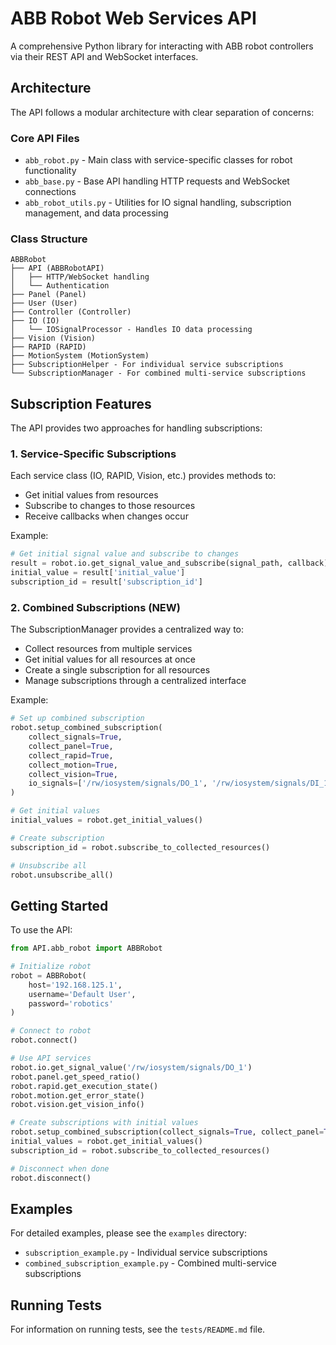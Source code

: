 # ABB Robot Web Services API

A comprehensive Python library for interacting with ABB robot controllers via their REST API and WebSocket interfaces.

## Architecture

The API follows a modular architecture with clear separation of concerns:

### Core API Files

- `abb_robot.py` - Main class with service-specific classes for robot functionality
- `abb_base.py` - Base API handling HTTP requests and WebSocket connections
- `abb_robot_utils.py` - Utilities for IO signal handling, subscription management, and data processing

### Class Structure

```
ABBRobot
├── API (ABBRobotAPI)
│   ├── HTTP/WebSocket handling
│   └── Authentication
├── Panel (Panel)
├── User (User)
├── Controller (Controller)  
├── IO (IO)
│   └── IOSignalProcessor - Handles IO data processing
├── Vision (Vision)
├── RAPID (RAPID)
├── MotionSystem (MotionSystem)
├── SubscriptionHelper - For individual service subscriptions
└── SubscriptionManager - For combined multi-service subscriptions
```

## Subscription Features

The API provides two approaches for handling subscriptions:

### 1. Service-Specific Subscriptions

Each service class (IO, RAPID, Vision, etc.) provides methods to:
- Get initial values from resources
- Subscribe to changes to those resources
- Receive callbacks when changes occur

Example:
```python
# Get initial signal value and subscribe to changes
result = robot.io.get_signal_value_and_subscribe(signal_path, callback)
initial_value = result['initial_value']
subscription_id = result['subscription_id']
```

### 2. Combined Subscriptions (NEW)

The SubscriptionManager provides a centralized way to:
- Collect resources from multiple services
- Get initial values for all resources at once
- Create a single subscription for all resources
- Manage subscriptions through a centralized interface

Example:
```python
# Set up combined subscription
robot.setup_combined_subscription(
    collect_signals=True,
    collect_panel=True,
    collect_rapid=True,
    collect_motion=True,
    collect_vision=True,
    io_signals=['/rw/iosystem/signals/DO_1', '/rw/iosystem/signals/DI_1']
)

# Get initial values
initial_values = robot.get_initial_values()

# Create subscription
subscription_id = robot.subscribe_to_collected_resources()

# Unsubscribe all
robot.unsubscribe_all()
```

## Getting Started

To use the API:

```python
from API.abb_robot import ABBRobot

# Initialize robot
robot = ABBRobot(
    host='192.168.125.1',
    username='Default User',
    password='robotics'
)

# Connect to robot
robot.connect()

# Use API services
robot.io.get_signal_value('/rw/iosystem/signals/DO_1')
robot.panel.get_speed_ratio()
robot.rapid.get_execution_state()
robot.motion.get_error_state()
robot.vision.get_vision_info()

# Create subscriptions with initial values
robot.setup_combined_subscription(collect_signals=True, collect_panel=True)
initial_values = robot.get_initial_values()
subscription_id = robot.subscribe_to_collected_resources()

# Disconnect when done
robot.disconnect()
```

## Examples

For detailed examples, please see the `examples` directory:
- `subscription_example.py` - Individual service subscriptions
- `combined_subscription_example.py` - Combined multi-service subscriptions

## Running Tests

For information on running tests, see the `tests/README.md` file.